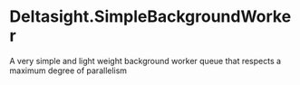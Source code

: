 # Deltasight.SimpleBackgroundWorker
A very simple and light weight background worker queue that respects a maximum degree of parallelism
